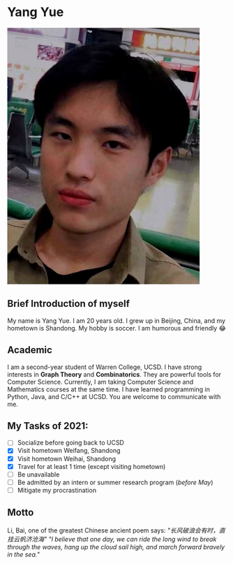 # Yang Yue
![Taken in a travel](image_general/CSE110_PHOTO1.jpg)

## Brief Introduction of myself
My name is Yang Yue. I am 20 years old. I grew up in Beijing, China, and my hometown is Shandong. My hobby is soccer. I am humorous and friendly :joy:

## Academic
I am a second-year student of Warren College, UCSD. I have strong interests in **Graph Theory** and **Combinatorics**. They are powerful tools for Computer Science. Currently, I am taking Computer Science and Mathematics courses at the same time. I have learned programming in Python, Java, and C/C++ at UCSD. You are welcome to communicate with me. 

## My Tasks of 2021:
- [ ] Socialize before going back to UCSD
- [x] Visit hometown Weifang, Shandong
- [x] Visit hometown Weihai, Shandong
- [x] Travel for at least 1 time (except visiting hometown)
- [ ] Be unavailable
- [ ] Be admitted by an intern or summer research program (*before May*)
- [ ] Mitigate my procrastination

## Motto
Li, Bai, one of the greatest Chinese ancient poem says:
*"长风破浪会有时，直挂云帆济沧海"* 
*"I believe that one day, we can ride the long wind to break through the waves, hang up the cloud sail high, and march forward bravely in the sea."*

 




